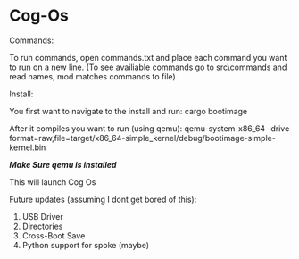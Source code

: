 # Cog-Os
Commands:

To run commands, open commands.txt and place each command you want to run on a new line.
(To see availiable commands go to src\commands and read names, mod matches commands to file)

Install:

You first want to navigate to the install and run:
cargo bootimage

After it compiles you want to run (using qemu):
qemu-system-x86_64 -drive format=raw,file=target/x86_64-simple_kernel/debug/bootimage-simple-kernel.bin

***Make Sure qemu is installed***

This will launch Cog Os

Future updates (assuming I dont get bored of this):
1. USB Driver
2. Directories
3. Cross-Boot Save
4. Python support for spoke (maybe)
